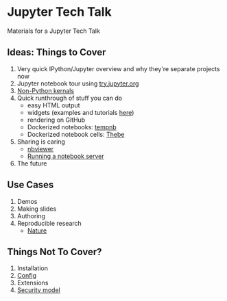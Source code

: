 # Jupyter Tech Talk

Materials for a Jupyter Tech Talk

## Ideas: Things to Cover

1. Very quick IPython/Jupyter overview and why they're separate projects now
1. Jupyter notebook tour using [try.jupyter.org](https://try.jupyter.org/ "try Jupyter in your browser")
1. [Non-Python kernals](https://github.com/ipython/ipython/wiki/IPython-kernels-for-other-languages "IPython kernals for other languages")
1. Quick runthrough of stuff you can do
    * easy HTML output
    * widgets (examples and tutorials [here](https://github.com/ipython/ipywidgets/blob/master/examples/Index.ipynb "IPython ipywidgets example notebooks"))
    * rendering on GitHub
    * Dockerized notebooks: [tempnb](https://github.com/jupyter/tmpnb "tempnb")
    * Dockerized notebook cells: [Thebe](https://oreillymedia.github.io/thebe/ "Thebe")
1. Sharing is caring
    * [nbviewer](http://nbviewer.ipython.org/ "Jupyter notebook viewer")
    * [Running a notebook server](http://jupyter-notebook.readthedocs.org/en/latest/public_server.html "Running a notebook server")
1. The future

## Use Cases

1. Demos
1. Making slides
1. Authoring
1. Reproducible research
    * [Nature](http://www.nature.com/news/interactive-notebooks-sharing-the-code-1.16261 "Nature - interactive notebooks")

## Things Not To Cover?

1. Installation
1. [Config](http://jupyter-notebook.readthedocs.org/en/latest/config.html#config "Jupyter notebook configuration")
1. Extensions
1. [Security model](http://jupyter-notebook.readthedocs.org/en/latest/security.html "Jupyter security model")
